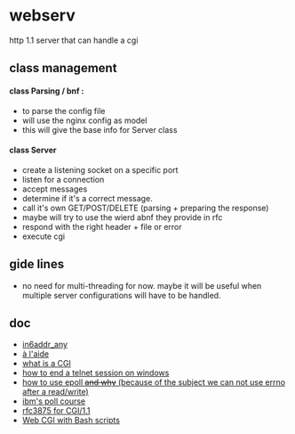 # webserv
http 1.1 server that can handle a cgi

## class management

#### class Parsing / bnf :
- to parse the config file
- will use the nginx config as model
- this will give the base info for Server class


#### class Server
- create a listening socket on a specific port
- listen for a connection
- accept messages
- determine if it's a correct message.
- call it's own GET/POST/DELETE (parsing + preparing the response)
- maybe will try to use the wierd abnf they provide in rfc
- respond with the right header + file or error
- execute cgi

## gide lines

- no need for multi-threading for now. maybe it will be useful when multiple server configurations will have to be handled.

## doc

- [in6addr\_any](https://stackoverflow.com/questions/16508685/understanding-inaddr-any-for-socket-programming)
- [à l'aide](http://www.kegel.com/c10k.html#strategies)
- [what is a CGI](https://www.geeksforgeeks.org/common-gateway-interface-cgi/)
- [how to end a telnet session on windows](https://store.chipkin.com/articles/telnet-how-do-i-end-a-telnet-session-windows-linux-mac)
- [how to use epoll ~~and why~~ (because of the subject we can not use errno after a read/write)](https://www.suchprogramming.com/epoll-in-3-easy-steps/)
- [ibm's poll course](https://www.ibm.com/docs/en/i/7.1?topic=designs-using-poll-instead-select)
- [rfc3875 for CGI/1.1](https://datatracker.ietf.org/doc/html/rfc3875)
- [Web CGI with Bash scripts](http://www.yolinux.com/TUTORIALS/BashShellCgi.html)
